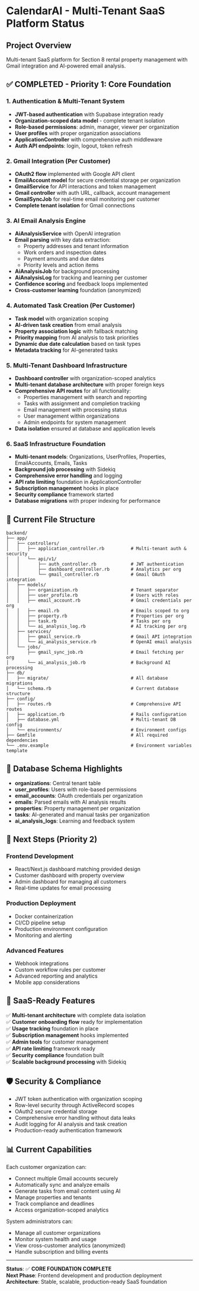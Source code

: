# CalendarAI - Multi-Tenant SaaS Platform Status

## Project Overview
Multi-tenant SaaS platform for Section 8 rental property management with Gmail integration and AI-powered email analysis.

## ✅ COMPLETED - Priority 1: Core Foundation

### 1. Authentication & Multi-Tenant System
- **JWT-based authentication** with Supabase integration ready
- **Organization-scoped data model** - complete tenant isolation
- **Role-based permissions**: admin, manager, viewer per organization
- **User profiles** with proper organization associations
- **ApplicationController** with comprehensive auth middleware
- **Auth API endpoints**: login, logout, token refresh

### 2. Gmail Integration (Per Customer)
- **OAuth2 flow** implemented with Google API client
- **EmailAccount model** for secure credential storage per organization  
- **GmailService** for API interactions and token management
- **Gmail controller** with auth URL, callback, account management
- **GmailSyncJob** for real-time email monitoring per customer
- **Complete tenant isolation** for Gmail connections

### 3. AI Email Analysis Engine
- **AiAnalysisService** with OpenAI integration
- **Email parsing** with key data extraction:
  - Property addresses and tenant information
  - Work orders and inspection dates
  - Payment amounts and due dates
  - Priority levels and action items
- **AiAnalysisJob** for background processing
- **AiAnalysisLog** for tracking and learning per customer
- **Confidence scoring** and feedback loops implemented
- **Cross-customer learning** foundation (anonymized)

### 4. Automated Task Creation (Per Customer)
- **Task model** with organization scoping
- **AI-driven task creation** from email analysis
- **Property association logic** with fallback matching
- **Priority mapping** from AI analysis to task priorities
- **Dynamic due date calculation** based on task types
- **Metadata tracking** for AI-generated tasks

### 5. Multi-Tenant Dashboard Infrastructure
- **Dashboard controller** with organization-scoped analytics
- **Multi-tenant database architecture** with proper foreign keys
- **Comprehensive API routes** for all functionality:
  - Properties management with search and reporting
  - Tasks with assignment and completion tracking
  - Email management with processing status
  - User management within organizations
  - Admin endpoints for system management
- **Data isolation** ensured at database and application levels

### 6. SaaS Infrastructure Foundation
- **Multi-tenant models**: Organizations, UserProfiles, Properties, EmailAccounts, Emails, Tasks
- **Background job processing** with Sidekiq
- **Comprehensive error handling** and logging
- **API rate limiting** foundation in ApplicationController
- **Subscription management** hooks in place
- **Security compliance** framework started
- **Database migrations** with proper indexing for performance

## 📁 Current File Structure

```
backend/
├── app/
│   ├── controllers/
│   │   ├── application_controller.rb          # Multi-tenant auth & security
│   │   └── api/v1/
│   │       ├── auth_controller.rb             # JWT authentication
│   │       ├── dashboard_controller.rb        # Analytics per org
│   │       └── gmail_controller.rb            # Gmail OAuth integration
│   ├── models/
│   │   ├── organization.rb                    # Tenant separator
│   │   ├── user_profile.rb                    # Users with roles
│   │   ├── email_account.rb                   # Gmail credentials per org
│   │   ├── email.rb                           # Emails scoped to org
│   │   ├── property.rb                        # Properties per org
│   │   ├── task.rb                            # Tasks per org
│   │   └── ai_analysis_log.rb                 # AI tracking per org
│   ├── services/
│   │   ├── gmail_service.rb                   # Gmail API integration
│   │   └── ai_analysis_service.rb             # OpenAI email analysis
│   └── jobs/
│       ├── gmail_sync_job.rb                  # Email fetching per org
│       └── ai_analysis_job.rb                 # Background AI processing
├── db/
│   ├── migrate/                               # All database migrations
│   └── schema.rb                              # Current database structure
├── config/
│   ├── routes.rb                              # Comprehensive API routes
│   ├── application.rb                         # Rails configuration
│   ├── database.yml                           # Multi-tenant DB config
│   └── environments/                          # Environment configs
├── Gemfile                                    # All required dependencies
└── .env.example                               # Environment variables template
```

## 🔧 Database Schema Highlights

- **organizations**: Central tenant table
- **user_profiles**: Users with role-based permissions
- **email_accounts**: OAuth credentials per organization
- **emails**: Parsed emails with AI analysis results
- **properties**: Property management per organization
- **tasks**: AI-generated and manual tasks per organization
- **ai_analysis_logs**: Learning and feedback system

## 🚀 Next Steps (Priority 2)

### Frontend Development
- React/Next.js dashboard matching provided design
- Customer dashboard with property overview
- Admin dashboard for managing all customers
- Real-time updates for email processing

### Production Deployment
- Docker containerization
- CI/CD pipeline setup
- Production environment configuration
- Monitoring and alerting

### Advanced Features
- Webhook integrations
- Custom workflow rules per customer
- Advanced reporting and analytics
- Mobile app considerations

## 💼 SaaS-Ready Features

✅ **Multi-tenant architecture** with complete data isolation  
✅ **Customer onboarding flow** ready for implementation  
✅ **Usage tracking** foundation in place  
✅ **Subscription management** hooks implemented  
✅ **Admin tools** for customer management  
✅ **API rate limiting** framework ready  
✅ **Security compliance** foundation built  
✅ **Scalable background processing** with Sidekiq  

## 🛡️ Security & Compliance

- JWT token authentication with organization scoping
- Row-level security through ActiveRecord scopes
- OAuth2 secure credential storage
- Comprehensive error handling without data leaks
- Audit logging for AI analysis and task creation
- Production-ready authentication framework

## 📊 Current Capabilities

Each customer organization can:
- Connect multiple Gmail accounts securely
- Automatically sync and analyze emails
- Generate tasks from email content using AI
- Manage properties and tenants
- Track compliance and deadlines
- Access organization-scoped analytics

System administrators can:
- Manage all customer organizations
- Monitor system health and usage
- View cross-customer analytics (anonymized)
- Handle subscription and billing events

---

**Status**: ✅ **CORE FOUNDATION COMPLETE**  
**Next Phase**: Frontend development and production deployment  
**Architecture**: Stable, scalable, production-ready SaaS foundation
